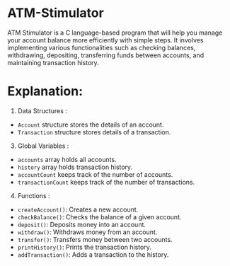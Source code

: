 # ATM-Stimulator
ATM Stimulator is a C language-based program that will help you manage your account balance more efficiently with simple steps. It involves implementing various functionalities such as checking balances, withdrawing, depositing, transferring funds between accounts, and maintaining transaction history. 

# Explanation:

1. Data Structures : 
- `Account` structure stores the details of an account.
- `Transaction` structure stores details of a transaction.

3. Global Variables :
- `accounts` array holds all accounts.
- `history` array holds transaction history.
- `accountCount` keeps track of the number of accounts.
- `transactionCount` keeps track of the number of transactions.

4. Functions :
- `createAccount()`: Creates a new account.
- `checkBalance()`: Checks the balance of a given account.
- `deposit()`: Deposits money into an account.
- `withdraw()`: Withdraws money from an account.
- `transfer()`: Transfers money between two accounts.
- `printHistory()`: Prints the transaction history.
- `addTransaction()`: Adds a transaction to the history.

